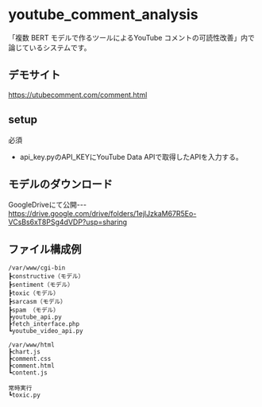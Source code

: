 # youtube_comment_analysis
「複数 BERT モデルで作るツールによるYouTube コメントの可読性改善」内で論じているシステムです。

## デモサイト
https://utubecomment.com/comment.html

## setup
必須
* api_key.pyのAPI_KEYにYouTube Data APIで取得したAPIを入力する。

## モデルのダウンロード
GoogleDriveにて公開---https://drive.google.com/drive/folders/1ejlJzkaM67R5Eo-VCsBs6xT8PSg4dVDP?usp=sharing

## ファイル構成例
```
/var/www/cgi-bin
┣constructive（モデル）
┣sentiment（モデル）
┣toxic（モデル）
┣sarcasm（モデル）
┣spam （モデル）
┣youtube_api.py
┣fetch_interface.php
┗youtube_video_api.py

/var/www/html
┣chart.js
┣comment.css
┣comment.html
┗content.js

常時実行
┗toxic.py
```

